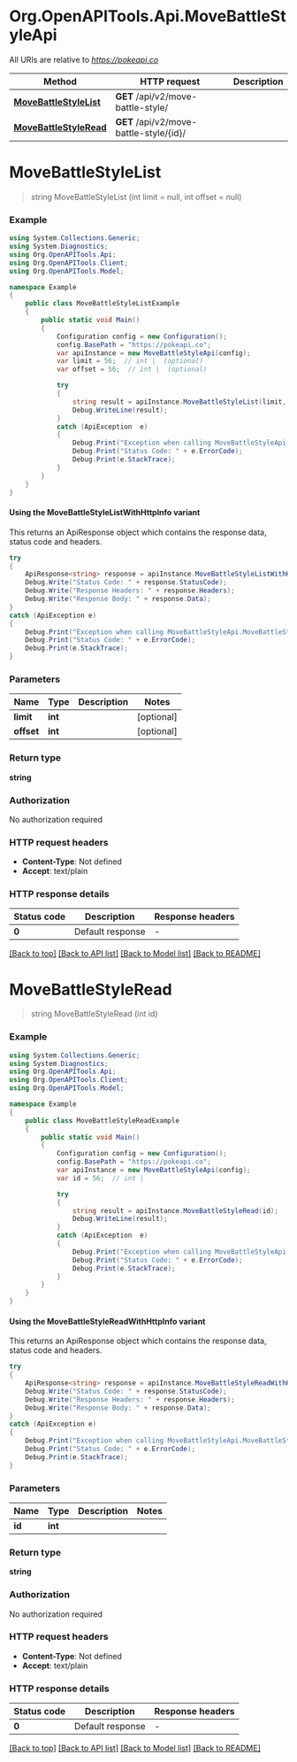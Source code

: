 # Org.OpenAPITools.Api.MoveBattleStyleApi

All URIs are relative to *https://pokeapi.co*

| Method | HTTP request | Description |
|--------|--------------|-------------|
| [**MoveBattleStyleList**](MoveBattleStyleApi.md#movebattlestylelist) | **GET** /api/v2/move-battle-style/ |  |
| [**MoveBattleStyleRead**](MoveBattleStyleApi.md#movebattlestyleread) | **GET** /api/v2/move-battle-style/{id}/ |  |

<a id="movebattlestylelist"></a>
# **MoveBattleStyleList**
> string MoveBattleStyleList (int limit = null, int offset = null)



### Example
```csharp
using System.Collections.Generic;
using System.Diagnostics;
using Org.OpenAPITools.Api;
using Org.OpenAPITools.Client;
using Org.OpenAPITools.Model;

namespace Example
{
    public class MoveBattleStyleListExample
    {
        public static void Main()
        {
            Configuration config = new Configuration();
            config.BasePath = "https://pokeapi.co";
            var apiInstance = new MoveBattleStyleApi(config);
            var limit = 56;  // int |  (optional) 
            var offset = 56;  // int |  (optional) 

            try
            {
                string result = apiInstance.MoveBattleStyleList(limit, offset);
                Debug.WriteLine(result);
            }
            catch (ApiException  e)
            {
                Debug.Print("Exception when calling MoveBattleStyleApi.MoveBattleStyleList: " + e.Message);
                Debug.Print("Status Code: " + e.ErrorCode);
                Debug.Print(e.StackTrace);
            }
        }
    }
}
```

#### Using the MoveBattleStyleListWithHttpInfo variant
This returns an ApiResponse object which contains the response data, status code and headers.

```csharp
try
{
    ApiResponse<string> response = apiInstance.MoveBattleStyleListWithHttpInfo(limit, offset);
    Debug.Write("Status Code: " + response.StatusCode);
    Debug.Write("Response Headers: " + response.Headers);
    Debug.Write("Response Body: " + response.Data);
}
catch (ApiException e)
{
    Debug.Print("Exception when calling MoveBattleStyleApi.MoveBattleStyleListWithHttpInfo: " + e.Message);
    Debug.Print("Status Code: " + e.ErrorCode);
    Debug.Print(e.StackTrace);
}
```

### Parameters

| Name | Type | Description | Notes |
|------|------|-------------|-------|
| **limit** | **int** |  | [optional]  |
| **offset** | **int** |  | [optional]  |

### Return type

**string**

### Authorization

No authorization required

### HTTP request headers

 - **Content-Type**: Not defined
 - **Accept**: text/plain


### HTTP response details
| Status code | Description | Response headers |
|-------------|-------------|------------------|
| **0** | Default response |  -  |

[[Back to top]](#) [[Back to API list]](../../README.md#documentation-for-api-endpoints) [[Back to Model list]](../../README.md#documentation-for-models) [[Back to README]](../../README.md)

<a id="movebattlestyleread"></a>
# **MoveBattleStyleRead**
> string MoveBattleStyleRead (int id)



### Example
```csharp
using System.Collections.Generic;
using System.Diagnostics;
using Org.OpenAPITools.Api;
using Org.OpenAPITools.Client;
using Org.OpenAPITools.Model;

namespace Example
{
    public class MoveBattleStyleReadExample
    {
        public static void Main()
        {
            Configuration config = new Configuration();
            config.BasePath = "https://pokeapi.co";
            var apiInstance = new MoveBattleStyleApi(config);
            var id = 56;  // int | 

            try
            {
                string result = apiInstance.MoveBattleStyleRead(id);
                Debug.WriteLine(result);
            }
            catch (ApiException  e)
            {
                Debug.Print("Exception when calling MoveBattleStyleApi.MoveBattleStyleRead: " + e.Message);
                Debug.Print("Status Code: " + e.ErrorCode);
                Debug.Print(e.StackTrace);
            }
        }
    }
}
```

#### Using the MoveBattleStyleReadWithHttpInfo variant
This returns an ApiResponse object which contains the response data, status code and headers.

```csharp
try
{
    ApiResponse<string> response = apiInstance.MoveBattleStyleReadWithHttpInfo(id);
    Debug.Write("Status Code: " + response.StatusCode);
    Debug.Write("Response Headers: " + response.Headers);
    Debug.Write("Response Body: " + response.Data);
}
catch (ApiException e)
{
    Debug.Print("Exception when calling MoveBattleStyleApi.MoveBattleStyleReadWithHttpInfo: " + e.Message);
    Debug.Print("Status Code: " + e.ErrorCode);
    Debug.Print(e.StackTrace);
}
```

### Parameters

| Name | Type | Description | Notes |
|------|------|-------------|-------|
| **id** | **int** |  |  |

### Return type

**string**

### Authorization

No authorization required

### HTTP request headers

 - **Content-Type**: Not defined
 - **Accept**: text/plain


### HTTP response details
| Status code | Description | Response headers |
|-------------|-------------|------------------|
| **0** | Default response |  -  |

[[Back to top]](#) [[Back to API list]](../../README.md#documentation-for-api-endpoints) [[Back to Model list]](../../README.md#documentation-for-models) [[Back to README]](../../README.md)

